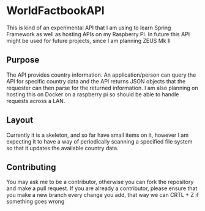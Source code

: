 # WorldFactbookAPI
This is kind of an experimental API that I am using to learn Spring Framework as well as hosting APIs on my Raspberry Pi.
In future this API might be used for future projects, since I am planning ZEUS Mk II

## Purpose
The API provides country information. An application/person can query the API for specific country data and the API returns JSON objects that the requester can then parse for the returned information. I am also planning on hosting this on Docker on a raspberry pi so should be able to handle requests across a LAN.

## Layout
Currently it is a skeleton, and so far have small items on it, however I am expecting it to have a way of periodically scanning a specified file system so that it updates the available country data.

## Contributing
You may ask me to be a contributor, otherwise you can fork the repository and make a pull request. If you are already a contributor, please ensure that you make a new branch every change you add, that way we can CRTL + Z if something goes wrong
